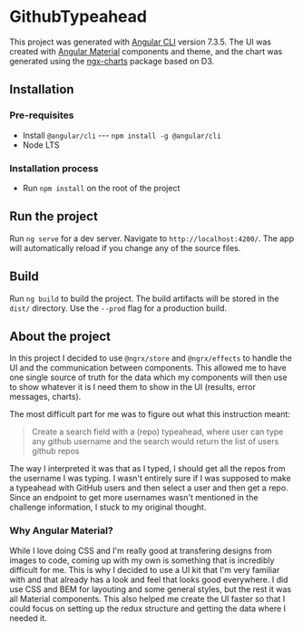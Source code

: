 # GithubTypeahead

This project was generated with [Angular CLI](https://github.com/angular/angular-cli) version 7.3.5.
The UI was created with [Angular Material](https://material.angular.io) components and theme, and the chart was generated using the [ngx-charts](https://swimlane.github.io/ngx-charts/) package based on D3.

## Installation

### Pre-requisites
- Install `@angular/cli` --- `npm install -g @angular/cli`
- Node LTS

### Installation process
- Run `npm install` on the root of the project

## Run the project

Run `ng serve` for a dev server. Navigate to `http://localhost:4200/`. The app will automatically reload if you change any of the source files.

## Build

Run `ng build` to build the project. The build artifacts will be stored in the `dist/` directory. Use the `--prod` flag for a production build.

## About the project

In this project I decided to use `@ngrx/store` and `@ngrx/effects` to handle the UI and the communication between components. This allowed me to have one single source of truth for the data which my components will then use to show whatever it is I need them to show in the UI (results, error messages, charts).

The most difficult part for me was to figure out what this instruction meant:

> Create a search field with a (repo) typeahead, where user can type any github username and the search would return the list of users github repos

The way I interpreted it was that as I typed, I should get all the repos from the username I was typing. I wasn't entirely sure if I was supposed to make a typeahead with GitHub users and then select a user and then get a repo. Since an endpoint to get more usernames wasn't mentioned in the challenge information, I stuck to my original thought.

### Why Angular Material?

While I love doing CSS and I'm really good at transfering designs from images to code, coming up with my own is something that is incredibly difficult for me. This is why I decided to use a UI kit that I'm very familiar with and that already has a look and feel that looks good everywhere. I did use CSS and BEM for layouting and some general styles, but the rest it was all Material components. This also helped me create the UI faster so that I could focus on setting up the redux structure and getting the data where I needed it.
